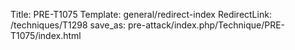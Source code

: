 Title: PRE-T1075
Template: general/redirect-index
RedirectLink: /techniques/T1298
save_as: pre-attack/index.php/Technique/PRE-T1075/index.html